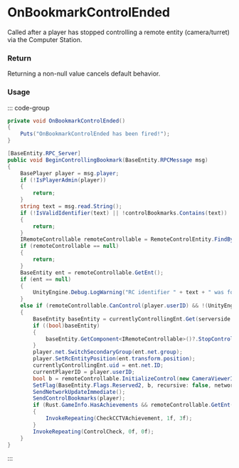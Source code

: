 # OnBookmarkControlEnded
<Badge type="info" text="Bookmark"/><Badge type="danger" text="Carbon Compatible"/><Badge type="warning" text="Oxide Compatible"/>
Called after a player has stopped controlling a remote entity (camera/turret) via the Computer Station.

### Return
Returning a non-null value cancels default behavior.

### Usage
::: code-group
```csharp [Example]
private void OnBookmarkControlEnded()
{
	Puts("OnBookmarkControlEnded has been fired!");
}
```
```csharp [Source — Assembly-CSharp @ ComputerStation]
[BaseEntity.RPC_Server]
public void BeginControllingBookmark(BaseEntity.RPCMessage msg)
{
	BasePlayer player = msg.player;
	if (!IsPlayerAdmin(player))
	{
		return;
	}
	string text = msg.read.String();
	if (!IsValidIdentifier(text) || !controlBookmarks.Contains(text))
	{
		return;
	}
	IRemoteControllable remoteControllable = RemoteControlEntity.FindByID(text);
	if (remoteControllable == null)
	{
		return;
	}
	BaseEntity ent = remoteControllable.GetEnt();
	if (ent == null)
	{
		UnityEngine.Debug.LogWarning("RC identifier " + text + " was found but has a null or destroyed entity, this should never happen");
	}
	else if (remoteControllable.CanControl(player.userID) && !(UnityEngine.Vector3.Distance(base.transform.position, ent.transform.position) >= remoteControllable.MaxRange))
	{
		BaseEntity baseEntity = currentlyControllingEnt.Get(serverside: true);
		if ((bool)baseEntity)
		{
			baseEntity.GetComponent<IRemoteControllable>()?.StopControl(new CameraViewerId(currentPlayerID, 0L));
		}
		player.net.SwitchSecondaryGroup(ent.net.group);
		player.SetRcEntityPosition(ent.transform.position);
		currentlyControllingEnt.uid = ent.net.ID;
		currentPlayerID = player.userID;
		bool b = remoteControllable.InitializeControl(new CameraViewerId(currentPlayerID, 0L));
		SetFlag(BaseEntity.Flags.Reserved2, b, recursive: false, networkupdate: false);
		SendNetworkUpdateImmediate();
		SendControlBookmarks(player);
		if (Rust.GameInfo.HasAchievements && remoteControllable.GetEnt() is CCTV_RC)
		{
			InvokeRepeating(CheckCCTVAchievement, 1f, 3f);
		}
		InvokeRepeating(ControlCheck, 0f, 0f);
	}
}

```
:::
